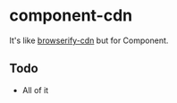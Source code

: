 component-cdn
=============

It's like [browserify-cdn](http://wzrd.in/) but for Component.

## Todo

* All of it
